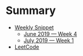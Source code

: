 # Summary

* [Weekly Snippet](WeeklySnippet/README.md)
  * [June 2019 — Week 4](DailySnippets/JuneWeekFour.md)
  * [July 2019 — Week 1](DailySnippets/JulyWeekOne.md)
* [LeetCode](chapter2/README.md)

